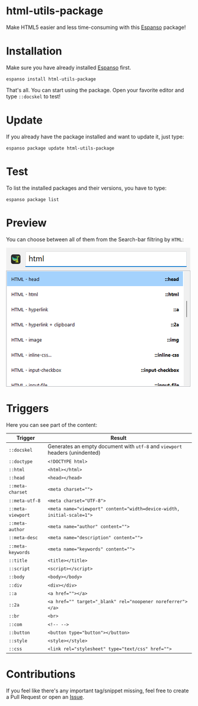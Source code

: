# html-utils-package

Make HTML5 easier and less time-consuming with this [Espanso](https://espanso.org/) package!

# Installation

Make sure you have already installed [Espanso](https://espanso.org/install/) first.

```
espanso install html-utils-package
```

That's all. You can start using the package. Open your favorite editor and type `::docskel` to test!

# Update

If you already have the package installed and want to update it, just type:

```
espanso package update html-utils-package
```

# Test

To list the installed packages and their versions, you have to type:

```
espanso package list
```

# Preview

You can choose between all of them from the Search-bar filtring by `HTML`:

![Search-bar](images/search-bar.png)

# Triggers

Here you can see part of the content:

| Trigger  | Result |
| ------------- | ------------- |
| `::docskel` | Generates an empty document with `utf-8` and `viewport` headers (unindented) |
| `::doctype` | `<!DOCTYPE html>` |
| `::html` | `<html></html>` |
| `::head` | `<head></head>` |
| `::meta-charset` | `<meta charset="">` |
| `::meta-utf-8` | `<meta charset="UTF-8">` |
| `::meta-viewport` | `<meta name="viewport" content="width=device-width, initial-scale=1">` |
| `::meta-author` | `<meta name="author" content="">` |
| `::meta-desc` | `<meta name="description" content="">` |
| `::meta-keywords` | `<meta name="keywords" content="">` |
| `::title` | `<title></title>` |
| `::script` | `<script></script>` |
| `::body` | `<body></body>` |
| `::div` | `<div></div>` |
| `::a` | `<a href=""></a>` |
| `::2a` | `<a href="" target="_blank" rel="noopener noreferrer"></a>` |
| `::br` | `<br>` |
| `::com` | `<!-- -->` |
| `::button` | `<button type="button"></button> ` |
| `::style` | `<style></style>` |
| `::css` | `<link rel="stylesheet" type="text/css" href="">` |


# Contributions
If you feel like there's any important tag/snippet missing, feel free to create a Pull Request or open an [Issue](https://github.com/jczanfona/html-utils-package/issues/new).
